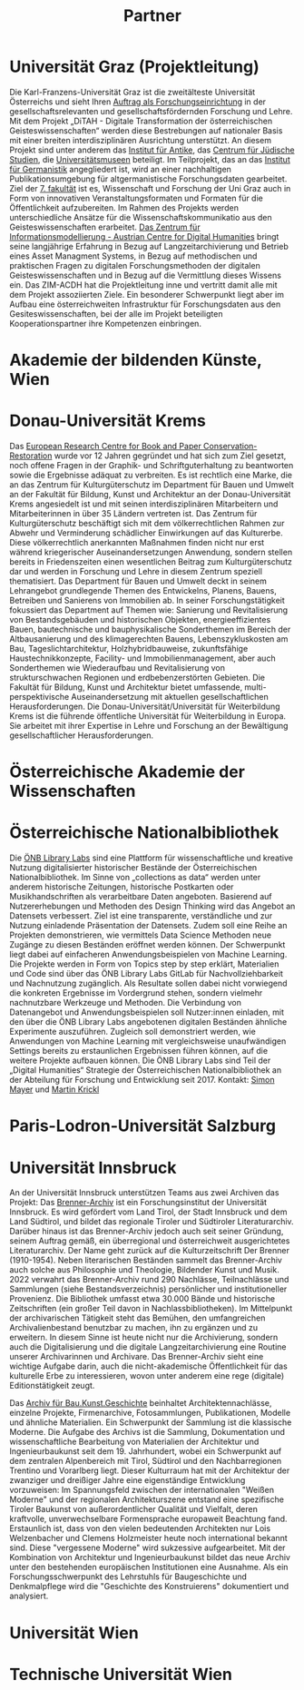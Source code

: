﻿---
layout: page
title: Partner
image: /assets/img/ditahicons/Netzwerk.png
hero_height: is-small
permalink: /partner/
---

# Universität Graz (Projektleitung)
Die Karl-Franzens-Universität Graz ist die zweitälteste Universität Österreichs und sieht Ihren [Auftrag als Forschungseinrichtung](https://www.uni-graz.at/de/die-universitaet/die-universitaet-graz/die-universitaet-im-portraet/leitbild/) in der gesellschaftsrelevanten und gesellschaftsfördernden Forschung und Lehre. Mit dem Projekt „DiTAH - Digitale Transformation der österreichischen Geisteswissenschaften“ werden diese Bestrebungen auf nationaler Basis mit einer breiten interdisziplinären Ausrichtung unterstützt. An diesem Projekt sind unter anderem das [Institut für Antike](https://antike.uni-graz.at/de/), das [Centrum für Jüdische Studien](https://juedischestudien.uni-graz.at/de/), die [Universitätsmuseen](https://universitaetsmuseen.uni-graz.at/de/) beteiligt. Im Teilprojekt, das an das [Institut für Germanistik](https://germanistik.uni-graz.at/de/) angegliedert ist, wird an einer nachhaltigen Publikationsumgebung für altgermanistische Forschungsdaten gearbeitet. Ziel der [7. fakultät](https://sieben.uni-graz.at/de/) ist es, Wissenschaft und Forschung der Uni Graz auch in Form von  innovativen Veranstaltungsformaten und Formaten für die Öffentlichkeit aufzubereiten. Im Rahmen des Projekts werden unterschiedliche Ansätze für die Wissenschaftskommunikatio aus den Geisteswissenschaften erarbeitet. [Das Zentrum für Informationsmodellierung - Austrian Centre for Digital Humanities](https://informationsmodellierung.uni-graz.at/de/) bringt seine langjährige Erfahrung in Bezug auf Langzeitarchivierung und Betrieb eines Asset Managment Systems, in Bezug auf methodischen und praktischen Fragen zu digitalen Forschungsmethoden der digitalen Geisteswissenschaften und in Bezug auf die Vermittlung dieses Wissens ein. Das ZIM-ACDH hat die Projektleitung inne und vertritt damit alle mit dem Projekt assoziierten Ziele. Ein besonderer Schwerpunkt liegt aber im Aufbau eine österreichweiten Infrastruktur für Forschungsdaten aus den Gesiteswissenschaften, bei der alle im Projekt beteiligten Kooperationspartner ihre Kompetenzen einbringen.
# Akademie der bildenden Künste, Wien
# Donau-Universität Krems
Das [European Research Centre for Book and Paper Conservation-Restoration](https://www.restauratorenohnegrenzen.eu/erc/) wurde vor 12 Jahren gegründet und hat sich zum Ziel gesetzt, noch offene Fragen in der Graphik- und Schriftguterhaltung zu beantworten sowie die Ergebnisse adäquat zu verbreiten. Es ist rechtlich eine Marke, die an das Zentrum für Kulturgüterschutz im Department für Bauen und Umwelt an der Fakultät für Bildung, Kunst und Architektur an der Donau-Universität Krems angesiedelt ist und mit seinen interdisziplinären Mitarbeitern und Mitarbeiterinnen in über 35 Ländern vertreten ist. Das Zentrum für Kulturgüterschutz beschäftigt sich mit dem völkerrechtlichen Rahmen zur Abwehr und Verminderung schädlicher Einwirkungen auf das Kulturerbe. Diese völkerrechtlich anerkannten Maßnahmen finden nicht nur erst während kriegerischer Auseinandersetzungen Anwendung, sondern stellen bereits in Friedenszeiten einen wesentlichen Beitrag zum Kulturgüterschutz dar und werden in Forschung und Lehre in diesem Zentrum speziell thematisiert. Das Department für Bauen und Umwelt deckt in seinem Lehrangebot grundlegende Themen des Entwickelns, Planens, Bauens, Betreiben und Sanierens von Immobilien ab. In seiner Forschungstätigkeit fokussiert das Department auf Themen wie: Sanierung und Revitalisierung von Bestandsgebäuden und historischen Objekten, energieeffizientes Bauen, bautechnische und bau­physikalische Sonderthemen im Bereich der Altbausanierung und des klimagerechten Bauens, Lebenszykluskosten am Bau, Tageslichtarchitektur, Holzhybridbauweise, zukunftsfähige Haustechnikkonzepte, Facility- und Immobilienmanagement, aber auch Sonderthemen wie Wiederaufbau und Revitalisierung von strukturschwachen Regionen und erdbebenzerstörten Gebieten. Die Fakultät für Bildung, Kunst und Architektur bietet umfassende, multi-perspektivische Auseinandersetzung mit aktuellen gesellschaftlichen Herausforderungen. Die Donau-Universität/Universität für Weiterbildung Krems ist die führende öffentliche Universität für Weiterbildung in Europa. Sie arbeitet mit ihrer Expertise in Lehre und Forschung an der Bewältigung gesellschaftlicher Herausforderungen.
# Österreichische Akademie der Wissenschaften
# Österreichische Nationalbibliothek
Die [ÖNB Library Labs](https://labs.onb.ac.at) sind eine Plattform für wissenschaftliche und kreative Nutzung digitalisierter historischer Bestände der Österreichischen Nationalbibliothek. Im Sinne von „collections as data“ werden unter anderem historische Zeitungen, historische Postkarten oder Musikhandschriften als verarbeitbare Daten angeboten. Basierend auf Nutzererhebungen und Methoden des Design Thinking wird das Angebot an Datensets verbessert. Ziel ist eine transparente, verständliche und zur Nutzung einladende Präsentation der Datensets. Zudem soll eine Reihe an Projekten demonstrieren, wie vermittels Data Science Methoden neue Zugänge zu diesen Beständen eröffnet werden können. Der Schwerpunkt liegt dabei auf einfacheren Anwendungsbeispielen von Machine Learning. Die Projekte werden in Form von Topics step by step erklärt, Materialien und Code sind über das ÖNB Library Labs GitLab für Nachvollziehbarkeit und Nachnutzung zugänglich. Als Resultate sollen dabei nicht vorwiegend die konkreten Ergebnisse im Vordergrund stehen, sondern vielmehr nachnutzbare Werkzeuge und Methoden. Die Verbindung von Datenangebot und Anwendungsbeispielen soll Nutzer:innen einladen, mit den über die ÖNB Library Labs angebotenen digitalen Beständen ähnliche Experimente auszuführen. Zugleich soll demonstriert werden, wie Anwendungen von Machine Learning mit vergleichsweise unaufwändigen Settings bereits zu erstaunlichen Ergebnissen führen können, auf die weitere Projekte aufbauen können. Die ÖNB Library Labs sind Teil der „Digital Humanities“ Strategie der Österreichischen Nationalbibliothek an der Abteilung für Forschung und Entwicklung seit 2017. 
Kontakt: [Simon Mayer](simon.mayer@onb.ac.at) und [Martin Krickl](martin.krickl@onb.ac.at)


# Paris-Lodron-Universität Salzburg
# Universität Innsbruck
An der Universität Innsbruck unterstützen Teams aus zwei Archiven das Projekt: Das [Brenner-Archiv](https://www.uibk.ac.at/brenner-archiv/index.html.de) ist ein Forschungsinstitut der Universität Innsbruck. Es wird gefördert vom Land Tirol, der Stadt Innsbruck und dem Land Südtirol, und bildet das regionale Tiroler und Südtiroler Literaturarchiv. Darüber hinaus ist das Brenner-Archiv jedoch auch seit seiner Gründung, seinem Auftrag gemäß, ein überregional und  österreichweit ausgerichtetes Literaturarchiv. Der Name geht zurück auf die Kulturzeitschrift Der Brenner (1910-1954). Neben literarischen Beständen sammelt das Brenner-Archiv auch solche aus Philosophie und Theologie, Bildender Kunst und Musik. 2022 verwahrt das Brenner-Archiv rund 290 Nachlässe, Teilnachlässe und Sammlungen (siehe Bestandsverzeichnis) persönlicher und institutioneller Provenienz. Die Bibliothek umfasst etwa 30.000 Bände und historische Zeitschriften (ein großer Teil davon in Nachlassbibliotheken). Im Mittelpunkt der archivarischen Tätigkeit steht das Bemühen, den umfangreichen Archivalienbestand benutzbar zu machen, ihn zu ergänzen und zu erweitern. In diesem Sinne ist heute nicht nur die Archivierung, sondern auch die Digitalisierung und die digitale Langzeitarchivierung eine Routine unserer Archivarinnen und Archivare. Das Brenner-Archiv sieht eine wichtige Aufgabe darin, auch die nicht-akademische Öffentlichkeit für das kulturelle Erbe zu interessieren, wovon unter anderem eine rege (digitale) Editionstätigkeit zeugt.

Das [Archiv für Bau.Kunst.Geschichte](https://www.uibk.ac.at/archiv-baukunstgeschichte/) beinhaltet Architektennachlässe, einzelne Projekte, Firmenarchive, Fotosammlungen, Publikationen, Modelle und ähnliche Materialien. Ein Schwerpunkt der Sammlung ist die klassische Moderne. Die Aufgabe des Archivs ist die Sammlung, Dokumentation und wissenschaftliche Bearbeitung von Materialien der Architektur und Ingenieurbaukunst seit dem 19. Jahrhundert, wobei ein Schwerpunkt auf dem zentralen Alpenbereich mit Tirol, Südtirol und den Nachbarregionen Trentino und Vorarlberg liegt. Dieser Kulturraum hat mit der Architektur der zwanziger und dreißiger Jahre eine eigenständige Entwicklung vorzuweisen: Im Spannungsfeld zwischen der internationalen "Weißen Moderne" und der regionalen Architekturszene entstand eine spezifische Tiroler Baukunst von außerordentlicher Qualität und Vielfalt, deren kraftvolle, unverwechselbare Formensprache europaweit Beachtung fand. Erstaunlich ist, dass von den vielen bedeutenden Architekten nur Lois Welzenbacher und Clemens Holzmeister heute noch international bekannt sind. Diese "vergessene Moderne" wird sukzessive aufgearbeitet. Mit der Kombination von Architektur und Ingenieurbaukunst bildet das neue Archiv unter den bestehenden europäischen Institutionen eine Ausnahme. Als ein Forschungsschwerpunkt des Lehrstuhls für Baugeschichte und Denkmalpflege wird die "Geschichte des Konstruierens" dokumentiert und analysiert.
# Universität Wien
# Technische Universität Wien

